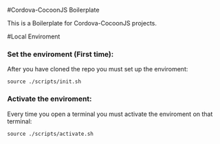 #Cordova-CocoonJS Boilerplate

This is a Boilerplate for Cordova-CocoonJS projects.

#Local Enviroment
### Set the enviroment (First time):
After you have cloned the repo you must set up the enviroment:

`source ./scripts/init.sh`

### Activate the enviroment:
Every time you open a terminal you must activate the enviroment on that terminal:

`source ./scripts/activate.sh`